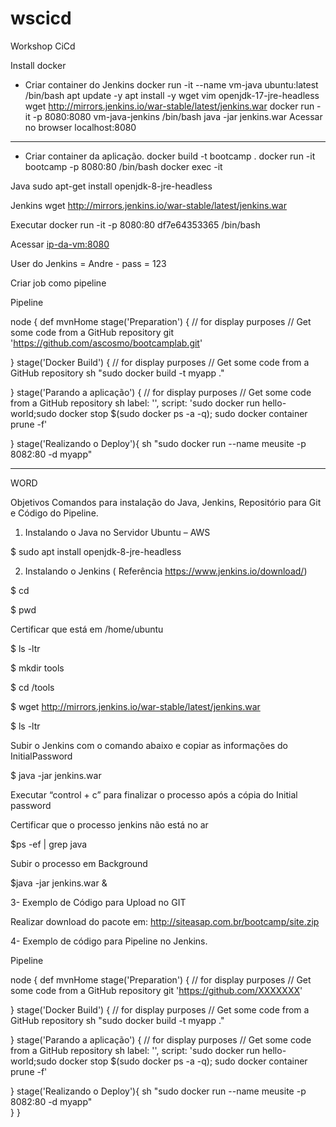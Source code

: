 # wscicd
Workshop CiCd

Install docker
- Criar container do Jenkins
docker run -it --name vm-java ubuntu:latest /bin/bash
apt update -y
apt install -y wget vim openjdk-17-jre-headless
wget http://mirrors.jenkins.io/war-stable/latest/jenkins.war
docker run -it -p 8080:8080 vm-java-jenkins /bin/bash
java -jar jenkins.war
Acessar no browser
localhost:8080


-------
- Criar container da aplicação.
docker build -t bootcamp .
docker run -it bootcamp -p 8080:80 /bin/bash
docker exec -it <container>

Java
sudo apt-get install openjdk-8-jre-headless


Jenkins
   wget http://mirrors.jenkins.io/war-stable/latest/jenkins.war

Executar
docker run -it -p 8080:80 df7e64353365 /bin/bash

Acessar <ip-da-vm:8080>

User do Jenkins = Andre - pass = 123

Criar job como pipeline

Pipeline

node {
   def mvnHome
   stage('Preparation') { // for display purposes
      // Get some code from a GitHub repository
      git 'https://github.com/ascosmo/bootcamplab.git'

   }
   stage('Docker Build') { // for display purposes
      // Get some code from a GitHub repository
      sh "sudo docker build -t myapp ."

   }
   stage('Parando a aplicação') { // for display purposes
      // Get some code from a GitHub repository
      sh label: '', script: 'sudo docker run hello-world;sudo docker stop $(sudo docker ps -a -q); sudo docker container prune -f'

   }
   stage('Realizando o Deploy'){
     sh "sudo docker run --name meusite -p 8082:80 -d myapp"


------------------
   WORD

Objetivos 
Comandos para instalação do Java, Jenkins, Repositório para Git e Código do Pipeline.


1.	Instalando o Java no Servidor Ubuntu – AWS

$ sudo apt install openjdk-8-jre-headless 

2.	Instalando o Jenkins ( Referência https://www.jenkins.io/download/)

$ cd 

$ pwd 

Certificar que está em /home/ubuntu

$ ls -ltr

$ mkdir tools

$ cd /tools

$ wget http://mirrors.jenkins.io/war-stable/latest/jenkins.war

$ ls -ltr

Subir o Jenkins com o comando abaixo e copiar as informações do InitialPassword

$ java -jar jenkins.war 

Executar “control + c” para finalizar o processo após a cópia do Initial password

Certificar que o processo jenkins não está no ar

$ps -ef | grep java

Subir o processo em Background

$java -jar jenkins.war & 



3- Exemplo de Código para Upload no GIT

Realizar download do pacote em: http://siteasap.com.br/bootcamp/site.zip

4- Exemplo de código para Pipeline no Jenkins.

Pipeline

node {
   def mvnHome
   stage('Preparation') { // for display purposes
      // Get some code from a GitHub repository
      git 'https://github.com/XXXXXXX'
     
   }
   stage('Docker Build') { // for display purposes
      // Get some code from a GitHub repository
      sh "sudo docker build -t myapp ."
      
   }
   stage('Parando a aplicação') { // for display purposes
      // Get some code from a GitHub repository
      sh label: '', script: 'sudo docker run hello-world;sudo docker stop $(sudo docker ps -a -q); sudo docker container prune -f'
      
   }
   stage('Realizando o Deploy'){
     sh "sudo docker run --name meusite -p 8082:80 -d myapp"  
   }
}

